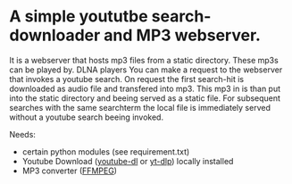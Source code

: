 # A simple yoututbe search-downloader and MP3 webserver.

It is a webserver that hosts mp3 files from a static directory. These mp3s can be played by. DLNA players
You can make a request to the webserver that invokes a youtube search. On request the first search-hit is downloaded as audio file and transfered into mp3. This mp3 in is than put into the static directory and beeing served as a static file.
For subsequent searches with the same searchterm the local file is immediately served without a youtube search beeing invoked.

Needs:
- certain python modules (see requirement.txt)
- Youtube Download ([youtube-dl](https://github.com/ytdl-org/youtube-dl) or [yt-dlp](https://github.com/yt-dlp/yt-dlp)) locally installed
- MP3 converter ([FFMPEG](https://www.ffmpeg.org/))
